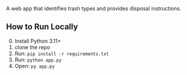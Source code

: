 

A web app that identifies trash types and provides disposal instructions.

## How to Run Locally

0. Install Python 3.11+
1. clone the repo
2. Run: `pip install -r requirements.txt`
3. Run: `python app.py`
4. Open: `py app.py`
